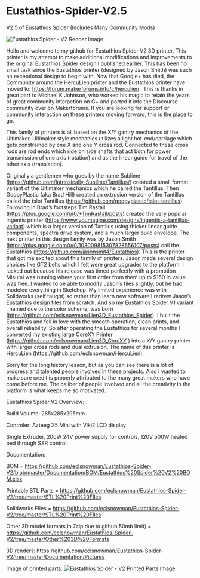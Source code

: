 # Eustathios-Spider-V2.5
V2.5 of Eustathios Spider (Includes Many Community Mods)

![Eustathios Spider - V2 Render Image](https://raw.githubusercontent.com/eclsnowman/Eustathios-V2/master/Documentation/Pictures/Screen%20Shot%2003-08-15%20at%2009.57%20PM.PNG)

Hello and welcome to my github for Eustathios Spider V2 3D printer. This printer is my attempt to make additional modifications and improvements to the original Eustathios Spider design I published earlier. This has been no small task since the Eustathios printer (designed by Jason Smith) was such an exceptional design to begin with. Now that Google+ has died, the Community around the HercuLien printer and the Eustathios printer have moved to: https://forum.makerforums.info/c/herculien . This is thanks in great part to Michael K Johnson, who worked his magic to retain the years of great community interaction on G+ and ported it into the Discourse community over on Makerforums. If you are looking for support or community interaction on these printers moving forward, this is the place to go.

This family of printers is all based on the X/Y gantry mechanics of the Ultimaker. Ultimaker style mechanics utilizes a light hot-end/carriage which gets constrained by one X and one Y cross rod. Connected to these cross rods are rod ends which ride on side shafts that act both for power transmission of one axis (rotation) and as the linear guide for travel of the other axis (translation).

 Originally a gentlemen who goes by the name Sublime (https://github.com/Intrinsically-Sublime/Tantillus/) created a small format variant of the Ultimaker mechanics which he called the Tantillus. Then GoopyPlastic (aka Brad Hill) created an extrusion version of the Tantillus called the tslot Tantillus (https://github.com/goopyplastic/tslot-tantillus). Following in Brad’s footsteps Tim Rastall (https://plus.google.com/u/0/+TimRastall/posts) created the very popular Ingentis printer (https://www.youmagine.com/designs/ingentis-a-tantillus-variant) which is a larger version of Tantilus using thicker linear guide components, spectra drive system, and a much larger build envelope. The next printer in this design family was by Jason Smith (https://plus.google.com/u/0/103009815307828556107/posts) call the Eustathios (https://github.com/jasonsmit4/Eustathios). This is the printer that got me excited about this family of printers. Jason made several design choices like GT2 belts which I felt were great upgrades to the platform. I lucked out because his release was timed perfectly with a promotion Misumi was running where your first order from them up to $150 in value was free. I wanted to be able to modify Jason’s files slightly, but he had modeled everything in Sketchup. My limited experience was with Solidworks (self taught) so rather than learn new software I redrew Jason’s Eustathios design files from scratch. And so my Eustathios Spider V1 variant , named due to the color scheme, was born (https://github.com/eclsnowman/Lien3D_Eustathios_Spider). I built the Eustathios and fell in love with the smooth operation, clean prints, and overall reliability. So after operating the Eustathios for several months I converted my existing large CoreXY Printer (https://github.com/eclsnowman/Lien3D_CoreXY ) into a X/Y gantry printer with larger cross rods and dual extrusion. The name of this printer is HercuLien (https://github.com/eclsnowman/HercuLien).

Sorry for the long history lesson, but as you can see there is a lot of progress and talented people involved in these projects. Also I wanted to make sure credit is properly attributed to the many great makers who have come before me. The caliber of people involved and all the creativity in the platform is what keeps me so motivated.

Eustathios Spider V2 Overview:

Build Volume: 285x285x295mm

Controler: Azteeg X5 Mini with Viki2 LCD display

Single Extruder, 200W 24V power supply for controls, 120V 500W heated bed through SSR control.



Documentation:

BOM = https://github.com/eclsnowman/Eustathios-Spider-V2/blob/master/Documentation/BOM/Eustathios%20Spider%20V2%20BOM.xlsx

Printable STL Parts = https://github.com/eclsnowman/Eustathios-Spider-V2/tree/master/STL%20Print%20FIles

Solidworks Files = https://github.com/eclsnowman/Eustathios-Spider-V2/tree/master/STL%20Print%20FIles

Other 3D model formats in 7zip due to github 50mb limit) = https://github.com/eclsnowman/Eustathios-Spider-V2/tree/master/Other%203D%20Formats

3D renders: https://github.com/eclsnowman/Eustathios-Spider-V2/tree/master/Documentation/Pictures

Image of printed parts:
![Eustathios Spider - V2 Printed Parts Image](https://raw.githubusercontent.com/eclsnowman/Eustathios-Spider-V2/master/Documentation/Pictures/Printed_Parts(Black_With_Hercustruder_Extruder).jpg)

